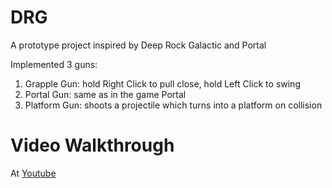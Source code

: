 # DRG
A prototype project inspired by Deep Rock Galactic and Portal

Implemented 3 guns:
1. Grapple Gun: hold Right Click to pull close, hold Left Click to swing
2. Portal Gun: same as in the game Portal
3. Platform Gun: shoots a projectile which turns into a platform on collision

# Video Walkthrough
At [Youtube](https://youtu.be/aa4PXE3nV6I)
